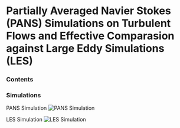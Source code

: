 # Partially Averaged Navier Stokes (PANS) Simulations on Turbulent Flows and Effective Comparasion against Large Eddy Simulations (LES)

### Contents

### Simulations

PANS Simulation
![PANS Simulation](https://github.com/user-attachments/assets/c17eeaf4-65ae-4dc1-945b-8019f4d270ac)


LES Simulation
![LES Simulation](https://github.com/user-attachments/assets/04102345-121e-4395-8798-a27e47b5a49a)

